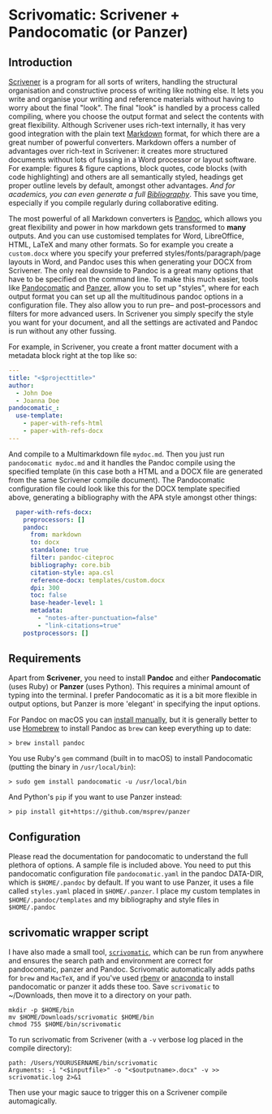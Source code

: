 # Scrivomatic: Scrivener + Pandocomatic (or Panzer) #

## Introduction ##

[Scrivener](http://literatureandlatte.com) is a program for all sorts of writers, handling the structural organisation and constructive process of writing like nothing else. It lets you write and organise your writing and reference materials without having to worry about the final "look". The final "look" is handled by a process called compiling, where you choose the output format and select the contents with great flexibility. Although Scrivener uses rich-text internally, it has very good integration with the plain text [Markdown](https://en.wikipedia.org/wiki/Markdown) format, for which there are a great number of powerful converters. Markdown offers a number of advantages over rich-text in Scrivener: it creates more structured documents without lots of fussing in a Word processor or layout software. For example: figures & figure captions, block quotes, code blocks (with code highlighting) and others are all semantically styled, headings get proper outline levels by default, amongst other advantages. *And for academics, you can even generate a full [Bibliography](http://pandoc.org/MANUAL.html#citations)*. This save you time, especially if you compile regularly during collaborative editing.

The most powerful of all Markdown converters is [Pandoc](http://pandoc.org/index.html), which allows you great flexibility and power in how markdown gets transformed to **many** outputs. And you can use customised templates for Word, LibreOffice, HTML, LaTeX and many other formats. So for example you create a `custom.docx` where you specify your preferred styles/fonts/paragraph/page layouts in Word, and Pandoc uses this when generating your DOCX from Scrivener. The only real downside to Pandoc is a great many options that have to be specified on the command line. To make this much easier, tools like [Pandocomatic](https://heerdebeer.org/Software/markdown/pandocomatic/) and [Panzer](https://github.com/msprev/panzer), allow you to set up "styles", where for each output format you can set up all the multitudinous pandoc options in a configuration file. They also allow you to run pre– and post–processors and filters for more advanced users. In Scrivener you simply specify the style you want for your document, and all the settings are activated and Pandoc is run without any other fussing. 

For example, in Scrivener, you create a front matter document with a metadata block right at the top like so:

```yaml
---
title: "<$projecttitle>"
author:
  - John Doe
  - Joanna Doe
pandocomatic_:
  use-template:
    - paper-with-refs-html
    - paper-with-refs-docx
---

```

And compile to a Multimarkdown file `mydoc.md`. Then you just run `pandocomatic mydoc.md` and it handles the Pandoc compile using the specified template (in this case both a HTML and a DOCX file are generated from the same Scrivener compile document). The Pandocomatic configuration file could look like this for the DOCX template specified above, generating a bibliography with the APA style amongst other things:

```yaml
  paper-with-refs-docx:
    preprocessors: []
    pandoc:
      from: markdown
      to: docx
      standalone: true
      filter: pandoc-citeproc
      bibliography: core.bib
      citation-style: apa.csl
      reference-docx: templates/custom.docx
      dpi: 300
      toc: false
      base-header-level: 1
      metadata: 
        - "notes-after-punctuation=false"  
        - "link-citations=true"
    postprocessors: []
```

## Requirements ##
Apart from **Scrivener**, you need to install **Pandoc** and either **Pandocomatic** (uses Ruby) or **Panzer** (uses Python). This requires a minimal amount of typing into the terminal. I prefer Pandocomatic as it is a bit more flexible in output options, but Panzer is more 'elegant' in specifying the input options.   

For Pandoc on macOS you can [install manually](http://pandoc.org/installing.html), but it is generally better to use [Homebrew](https://brew.sh/) to install Pandoc as `brew` can keep everything up to date:

```shell
> brew install pandoc
```

You use Ruby's `gem` command (built in to macOS) to install Pandocomatic (putting the binary in `/usr/local/bin`):

```shell
> sudo gem install pandocomatic -u /usr/local/bin
```

And Python's `pip` if you want to use Panzer instead:

```shell
> pip install git+https://github.com/msprev/panzer
```

## Configuration ##
Please read the documentation for pandocomatic to understand the full plethora of options. A sample file is included above. You need to put this pandocomatic configuration file `pandocomatic.yaml` in the pandoc DATA-DIR, which is `$HOME/.pandoc` by default. If you want to use Panzer, it uses a file called `styles.yaml` placed in `$HOME/.panzer`. I place my custom templates in `$HOME/.pandoc/templates` and my bibliography and style files in `$HOME/.pandoc`

## scrivomatic wrapper script ##
I have also made a small tool, [`scrivomatic`](https://github.com/iandol/scrivomatic/raw/master/scrivomatic), which can be run from anywhere and ensures the search path and environment are correct for pandocomatic, panzer and Pandoc. Scrivomatic automatically adds paths for `brew` and `MacTeX`, and if you've used [rbenv](https://github.com/rbenv/rbenv) or [anaconda](https://www.continuum.io/anaconda-overview) to install pandocomatic or panzer it adds these too. Save `scrivomatic` to ~/Downloads, then move it to a directory on your path. 

```shell
mkdir -p $HOME/bin
mv $HOME/Downloads/scrivomatic $HOME/bin
chmod 755 $HOME/bin/scrivomatic
```

To run scrivomatic from Scrivener (with a `-v` verbose log placed in the compile directory):

```
path: /Users/YOURUSERNAME/bin/scrivomatic
Arguments: -i "<$inputfile>" -o "<$outputname>.docx" -v >> scrivomatic.log 2>&1 
```

Then use your magic sauce to trigger this on a Scrivener compile automagically.
